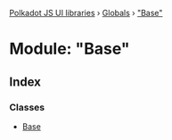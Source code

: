 [Polkadot JS UI libraries](../README.md) › [Globals](../globals.md) › ["Base"](_base_.md)

# Module: "Base"

## Index

### Classes

* [Base](../classes/_base_.base.md)
